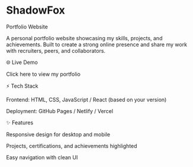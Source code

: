 # ShadowFox
Portfolio Website

A personal portfolio website showcasing my skills, projects, and achievements. Built to create a strong online presence and share my work with recruiters, peers, and collaborators.

🌐 Live Demo

Click here to view my portfolio

⚡ Tech Stack

Frontend: HTML, CSS, JavaScript / React (based on your version)

Deployment: GitHub Pages / Netlify / Vercel

✨ Features

Responsive design for desktop and mobile

Projects, certifications, and achievements highlighted

Easy navigation with clean UI
